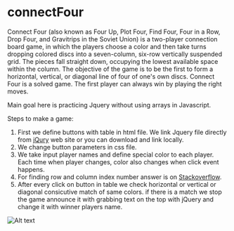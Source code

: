 # connectFour

Connect Four (also known as Four Up, Plot Four, Find Four, Four in a Row, Drop Four, and Gravitrips in the Soviet Union) is a two-player connection board game, in which the players choose a color and then take turns dropping colored discs into a seven-column, six-row vertically suspended grid. The pieces fall straight down, occupying the lowest available space within the column. The objective of the game is to be the first to form a horizontal, vertical, or diagonal line of four of one's own discs. Connect Four is a solved game. The first player can always win by playing the right moves.


Main goal here is practicing Jquery without using arrays in Javascript. 

Steps to make a game:

1. First we define buttons with table in html file. We link Jquery file directly from [jQury](https://code.jquery.com/jquery-3.5.1.min.js) web site or you can download and link locally. 
2. We change button parameters in css file.
3. We take input player names and define special color to each player. Each time when player changes, color also changes when click event happens. 
4. For finding row and column index number answer is on [Stackoverflow](http://stackoverflow.com/questions/6139407/getting-td-by-index-with-jquery).
5. After every click on button in table we check horizontal or vertical or diagonal consicutive match of same colors. if there is a match we stop the game announce it with grabbing text on the top with jQuery and change it with winner players name.





![Alt text](https://github.com/firdavsxon/connectFour/blob/main/Dec-25-2020%2009-05-53.gif)
